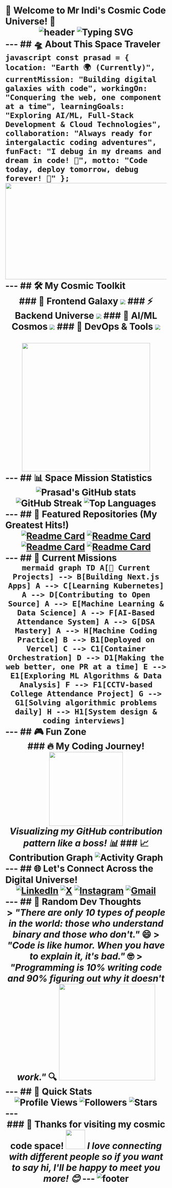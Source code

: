 # 🚀 Welcome to  Mr Indi's Cosmic Code Universe! 🌌 <div align="center"> <!-- Animated Space Banner --> <img src="https://capsule-render.vercel.app/api?type=waving&color=0:83a4d4,100:b6fbff&height=200&section=header&text=Prasad%20Kandekar&fontSize=80&fontAlignY=35&animation=twinkling&fontColor=ffffff" alt="header"/> <!-- Typing Animation --> <img src="https://readme-typing-svg.herokuapp.com?font=Fira+Code&size=30&duration=3000&pause=1000&color=64FFDA&center=true&vCenter=true&multiline=true&width=600&height=100&lines=Full+Stack+Developer+%F0%9F%9A%80;AI%2FML+Enthusiast+%F0%9F%A4%96;Code+Craftsman+%F0%9F%9B%A0%EF%B8%8F;Space+Explorer+%F0%9F%8C%8C;Bug+Hunter+%F0%9F%90%9B" alt="Typing SVG" /> </div> --- ## 🛸 About This Space Traveler ```javascript const prasad = { location: "Earth 🌍 (Currently)", currentMission: "Building digital galaxies with code", workingOn: "Conquering the web, one component at a time", learningGoals: "Exploring AI/ML, Full-Stack Development & Cloud Technologies", collaboration: "Always ready for intergalactic coding adventures", funFact: "I debug in my dreams and dream in code! 💭", motto: "Code today, deploy tomorrow, debug forever! 🔄" }; ``` <div align="center"> <img src="https://media.giphy.com/media/dWesBcTLavkZuG35MI/giphy.gif" width="600" height="300"/> </div> --- ## 🛠️ My Cosmic Toolkit <div align="center"> ### 🌟 Frontend Galaxy <img src="https://skillicons.dev/icons?i=react,nextjs,html,css,js,tailwind" /> ### ⚡ Backend Universe <img src="https://skillicons.dev/icons?i=nodejs,java,python,cpp,c" /> ### 🤖 AI/ML Cosmos <img src="https://skillicons.dev/icons?i=tensorflow,pytorch,python,flask,django" /> ### 🚀 DevOps & Tools <img src="https://skillicons.dev/icons?i=docker,kubernetes,git,github,vscode,mongodb,mysql" /> </div> <br> <div align="center"> <img src="https://media.giphy.com/media/SWoSkN6DxTszqIKEqv/giphy.gif" width="400"> </div> --- ## 📊 Space Mission Statistics <div align="center"> ![Prasad's GitHub stats](https://github-readme-stats.vercel.app/api?username=Prasadkandekar&show_icons=true&theme=tokyonight&bg_color=0D1117&title_color=64FFDA&icon_color=64FFDA&text_color=FFFFFF&border_color=64FFDA) ![GitHub Streak](https://github-readme-streak-stats.herokuapp.com?user=Prasadkandekar&theme=tokyonight&background=0D1117&stroke=64FFDA&ring=64FFDA&fire=FF6B6B&currStreakLabel=64FFDA&sideLabels=FFFFFF&currStreakNum=FFFFFF&sideNums=64FFDA&dates=FFFFFF) ![Top Languages](https://github-readme-stats.vercel.app/api/top-langs/?username=Prasadkandekar&layout=compact&theme=tokyonight&bg_color=0D1117&title_color=64FFDA&text_color=FFFFFF&border_color=64FFDA) </div> --- ## 🌟 Featured Repositories (My Greatest Hits!) <div align="center"> [![Readme Card](https://github-readme-stats.vercel.app/api/pin/?username=Prasadkandekar&repo=Portfolio&theme=tokyonight&bg_color=0D1117&title_color=64FFDA&text_color=FFFFFF&border_color=64FFDA)](https://github.com/Prasadkandekar/Portfolio) [![Readme Card](https://github-readme-stats.vercel.app/api/pin/?username=Prasadkandekar&repo=FinallyPlaced&theme=tokyonight&bg_color=0D1117&title_color=64FFDA&text_color=FFFFFF&border_color=64FFDA)](https://github.com/Prasadkandekar/FinallyPlaced) [![Readme Card](https://github-readme-stats.vercel.app/api/pin/?username=Prasadkandekar&repo=Stylique-The-PBL-Project&theme=tokyonight&bg_color=0D1117&title_color=64FFDA&text_color=FFFFFF&border_color=64FFDA)](https://github.com/Prasadkandekar/Stylique-The-PBL-Project) [![Readme Card](https://github-readme-stats.vercel.app/api/pin/?username=Prasadkandekar&repo=Crop-Prediction-Web-App&theme=tokyonight&bg_color=0D1117&title_color=64FFDA&text_color=FFFFFF&border_color=64FFDA)](https://github.com/Prasadkandekar/Crop-Prediction-Web-App) </div> --- ## 🎯 Current Missions <div align="center"> ```mermaid graph TD A[🚀 Current Projects] --> B[Building Next.js Apps] A --> C[Learning Kubernetes] A --> D[Contributing to Open Source] A --> E[Machine Learning & Data Science] A --> F[AI-Based Attendance System] A --> G[DSA Mastery] A --> H[Machine Coding Practice] B --> B1[Deployed on Vercel] C --> C1[Container Orchestration] D --> D1[Making the web better, one PR at a time] E --> E1[Exploring ML Algorithms & Data Analysis] F --> F1[CCTV-based College Attendance Project] G --> G1[Solving algorithmic problems daily] H --> H1[System design & coding interviews] ``` </div> --- ## 🎮 Fun Zone <div align="center"> ### 🔥 My Coding Journey! <img src="https://media.giphy.com/media/M9gbBd9nbDrOTu1Mqx/giphy.gif" width="230" /> <br/> <em>Visualizing my GitHub contribution pattern like a boss! 📊</em> ### 📈 Contribution Graph ![Activity Graph](https://github-readme-activity-graph.vercel.app/graph?username=Prasadkandekar&bg_color=0D1117&color=64FFDA&line=64FFDA&point=FFFFFF&area=true&hide_border=true) </div> --- ## 🌐 Let's Connect Across the Digital Universe! <div align="center"> [![LinkedIn](https://img.shields.io/badge/LinkedIn-0077B5?style=for-the-badge&logo=linkedin&logoColor=white)](https://www.linkedin.com/in/prasad-kandekar/) [![X](https://img.shields.io/badge/X-1DA1F2?style=for-the-badge&logo=x&logoColor=white)](https://x.com/prasad_k1211) [![Instagram](https://img.shields.io/badge/Instagram-E4405F?style=for-the-badge&logo=instagram&logoColor=white)](https://instagram.com/prasadkandekar.in) [![Gmail](https://img.shields.io/badge/Gmail-D14836?style=for-the-badge&logo=gmail&logoColor=white)](mailto:prasadkandekar2@gmail.com) </div> --- ## 💭 Random Dev Thoughts <div align="center"> > *"There are only 10 types of people in the world: those who understand binary and those who don't."* 😄 > *"Code is like humor. When you have to explain it, it's bad."* 🤓 > *"Programming is 10% writing code and 90% figuring out why it doesn't work."* 🔍 <img src="https://media.giphy.com/media/ZVik7pBtu9dNS/giphy.gif" width="300"> </div> --- ## 🚀 Quick Stats <div align="center"> ![Profile Views](https://komarev.com/ghpvc/?username=Prasadkandekar&color=64FFDA&style=for-the-badge&label=SPACE+VISITORS) ![Followers](https://img.shields.io/github/followers/Prasadkandekar?color=64FFDA&style=for-the-badge&logo=github&label=COSMIC+FOLLOWERS) ![Stars](https://img.shields.io/github/stars/Prasadkandekar?color=64FFDA&style=for-the-badge&logo=github&label=TOTAL+STARS) </div> --- <div align="center"> ### 🌟 Thanks for visiting my cosmic code space! <img src="https://media.giphy.com/media/LnQjpWaON8nhr21vNW/giphy.gif" width="60"> <em><b>I love connecting with different people</b> so if you want to say <b>hi, I'll be happy to meet you more!</b> 😊</em> --- <!-- Animated Footer --> <img src="https://capsule-render.vercel.app/api?type=waving&color=0:83a4d4,100:b6fbff&height=120&section=footer&animation=twinkling" alt="footer"/> </div>

